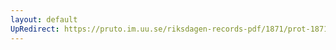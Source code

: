 ```yaml
---
layout: default
UpRedirect: https://pruto.im.uu.se/riksdagen-records-pdf/1871/prot-1871--fk--121.pdf
---
```

